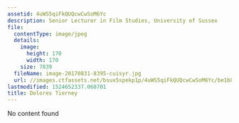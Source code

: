 ```yaml
---
assetid: 4uWS5qiFkQUQcwCwSoM6Yc
description: Senior Lecturer in Film Studies, University of Sussex
file:
  contentType: image/jpeg
  details:
    image:
      height: 170
      width: 170
    size: 7839
  fileName: image-20170831-8395-cuisyr.jpg
  url: //images.ctfassets.net/bsux5spekp1p/4uWS5qiFkQUQcwCwSoM6Yc/be1b87df0a8862fa036cb328f25a92a4/image-20170831-8395-cuisyr.jpg
lastmodified: 1524652337.060701
title: Dolores Tierney
---
```

No content found